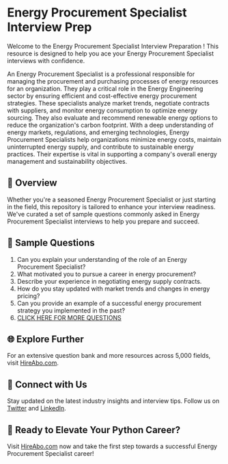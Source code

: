 # Energy Procurement Specialist Interview Prep

Welcome to the Energy Procurement Specialist Interview Preparation ! This resource is designed to help you ace your Energy Procurement Specialist interviews with confidence.

An Energy Procurement Specialist is a professional responsible for managing the procurement and purchasing processes of energy resources for an organization. They play a critical role in the Energy Engineering sector by ensuring efficient and cost-effective energy procurement strategies. These specialists analyze market trends, negotiate contracts with suppliers, and monitor energy consumption to optimize energy sourcing. They also evaluate and recommend renewable energy options to reduce the organization's carbon footprint. With a deep understanding of energy markets, regulations, and emerging technologies, Energy Procurement Specialists help organizations minimize energy costs, maintain uninterrupted energy supply, and contribute to sustainable energy practices. Their expertise is vital in supporting a company's overall energy management and sustainability objectives.

## 🚀 Overview

Whether you're a seasoned Energy Procurement Specialist or just starting in the field, this repository is tailored to enhance your interview readiness. We've curated a set of sample questions commonly asked in Energy Procurement Specialist interviews to help you prepare and succeed.

## 📝 Sample Questions

1. Can you explain your understanding of the role of an Energy Procurement Specialist?
2. What motivated you to pursue a career in energy procurement?
3. Describe your experience in negotiating energy supply contracts.
4. How do you stay updated with market trends and changes in energy pricing?
5. Can you provide an example of a successful energy procurement strategy you implemented in the past?
6. [CLICK HERE FOR MORE QUESTIONS](https://hireabo.com/job/20_1_14/Energy%20Procurement%20Specialist)

## 🌐 Explore Further

For an extensive question bank and more resources across 5,000 fields, visit [HireAbo.com](https://www.hireabo.com).

## 📱 Connect with Us

Stay updated on the latest industry insights and interview tips. Follow us on [Twitter](https://twitter.com/hireabo) and [LinkedIn](https://www.linkedin.com/in/hire-abo-3609972a8/).

## 🚀 Ready to Elevate Your Python Career?

Visit [HireAbo.com](https://www.hireabo.com) now and take the first step towards a successful Energy Procurement Specialist career!